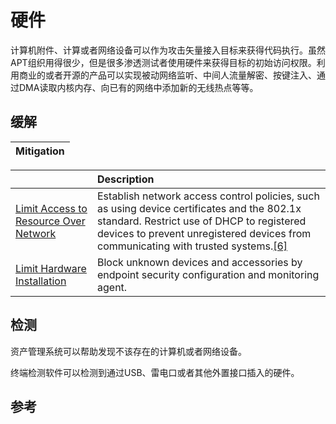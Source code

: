 # 硬件

计算机附件、计算或者网络设备可以作为攻击矢量接入目标来获得代码执行。虽然APT组织用得很少，但是很多渗透测试者使用硬件来获得目标的初始访问权限。利用商业的或者开源的产品可以实现被动网络监听、中间人流量解密、按键注入、通过DMA读取内核内存、向已有的网络中添加新的无线热点等等。

## 缓解

| Mitigation |
| :--- |


|  | Description |
| :--- | :--- |
| [Limit Access to Resource Over Network](https://attack.mitre.org/mitigations/M1035) |  Establish network access control policies, such as using device certificates and the 802.1x standard. Restrict use of DHCP to registered devices to prevent unregistered devices from communicating with trusted systems.[\[6\]](https://en.wikipedia.org/wiki/IEEE_802.1X) |
| [Limit Hardware Installation](https://attack.mitre.org/mitigations/M1034) |  Block unknown devices and accessories by endpoint security configuration and monitoring agent. |

## 检测

资产管理系统可以帮助发现不该存在的计算机或者网络设备。

终端检测软件可以检测到通过USB、雷电口或者其他外置接口插入的硬件。

## 参考



